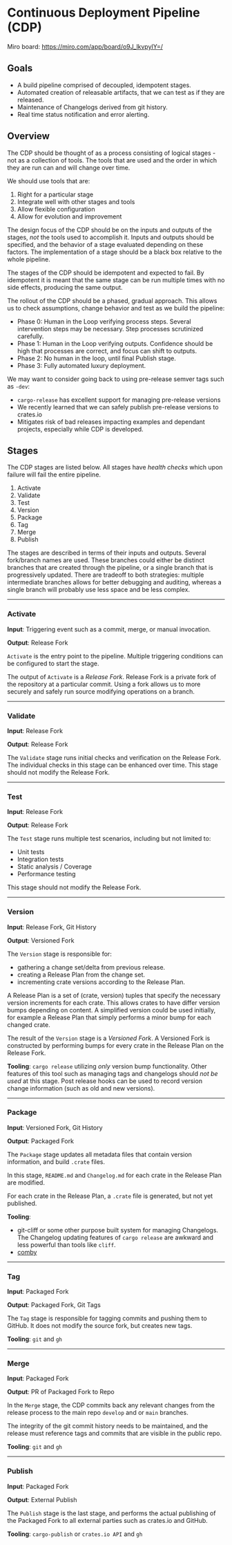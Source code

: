 # Continuous Deployment Pipeline (CDP)

Miro board: https://miro.com/app/board/o9J_lkvpyIY=/

## Goals

- A build pipeline comprised of decoupled, idempotent stages.
- Automated creation of releasable artifacts, that we can test as if they are released.
- Maintenance of Changelogs derived from git history.
- Real time status notification and error alerting.

## Overview

The CDP should be thought of as a process consisting of logical stages - not as a collection of tools. The tools that are
used and the order in which they are run can and will change over time.

We should use tools that are:

1. Right for a particular stage
2. Integrate well with other stages and tools
3. Allow flexible configuration
4. Allow for evolution and improvement

The design focus of the CDP should be on the inputs and outputs of the stages, _not_ the tools used to accomplish it. 
Inputs and outputs should be specified, and the behavior of a stage evaluated depending on these factors. The implementation
of a stage should be a black box relative to the whole pipeline.

The stages of the CDP should be idempotent and expected to fail. By idempotent it is meant that the same stage can be
run multiple times with no side effects, producing the same output.

The rollout of the CDP should be a phased, gradual approach. This allows us to check assumptions, change behavior and test
as we build the pipeline:

- Phase 0: Human in the Loop verifying process steps. Several intervention steps may be necessary. Step processes scrutinized carefully.
- Phase 1: Human in the Loop verifying outputs. Confidence should be high that processes are correct, and focus can shift to outputs.
- Phase 2: No human in the loop, until final Publish stage.
- Phase 3: Fully automated luxury deployment.

We may want to consider going back to using pre-release semver tags such as `-dev`:
- `cargo-release` has excellent support for managing pre-release versions
- We recently learned that we can safely publish pre-release versions to crates.io
- Mitigates risk of bad releases impacting examples and dependant projects, especially while CDP is developed.

## Stages

The CDP stages are listed below. All stages have _health checks_ which upon failure will fail the entire pipeline.

1. Activate
2. Validate
3. Test
4. Version
5. Package
6. Tag
7. Merge
8. Publish

The stages are described in terms of their inputs and outputs. Several fork/branch names are used. These branches
could either be distinct branches that are created through the pipeline, or a single branch that is progressively
updated. There are tradeoff to both strategies: multiple intermediate branches allows for better debugging and auditing,
whereas a single branch will probably use less space and be less complex.

---

### Activate

**Input**: Triggering event such as a commit, merge, or manual invocation.

**Output**: Release Fork

`Activate` is the entry point to the pipeline. Multiple triggering conditions can be configured to start the stage.

The output of `Activate` is a _Release Fork_. Release Fork is a private fork of the repository at a particular commit.
Using a fork allows us to more securely and safely run source modifying operations on a branch.

---

### Validate

**Input**: Release Fork

**Output**: Release Fork

The `Validate` stage runs initial checks and verification on the Release Fork. The individual checks in this stage
can be enhanced over time. This stage should not modify the Release Fork.

---

### Test

**Input**: Release Fork

**Output**: Release Fork

The `Test` stage runs multiple test scenarios, including but not limited to:

- Unit tests
- Integration tests
- Static analysis / Coverage
- Performance testing

This stage should not modify the Release Fork.

---

### Version

**Input**: Release Fork, Git History

**Output**: Versioned Fork

The `Version` stage is responsible for:

- gathering a change set/delta from previous release.
- creating a Release Plan from the change set.
- incrementing crate versions according to the Release Plan.

A Release Plan is a set of (crate, version) tuples that specify the necessary version increments for each crate. This
allows crates to have differ version bumps depending on content. A simplified version could be used initially, for
example a Release Plan that simply performs a minor bump for each changed crate.

The result of the `Version` stage is a _Versioned Fork_. A Versioned Fork is constructed by performing bumps for
every crate in the Release Plan on the Release Fork.

**Tooling**: `cargo release` utilizing _only_ version bump functionality. Other features of this tool such as managing
tags and changelogs should _not be used_ at this stage. Post release hooks can be used to record version change
information (such as old and new versions).

---

### Package

**Input**: Versioned Fork, Git History

**Output**: Packaged Fork

The `Package` stage updates all metadata files that contain version information, and build `.crate` files.

In this stage, `README.md` and `Changelog.md` for each crate in the Release Plan are modified.

For each crate in the Release Plan, a `.crate` file is generated, but not yet published.

**Tooling**:

- git-cliff or some other purpose built system for managing Changelogs. The Changelog updating features
of `cargo release` are awkward and less powerful than tools like `cliff`.
- [comby](https://comby.dev/)

---

### Tag

**Input**: Packaged Fork

**Output**: Packaged Fork, Git Tags

The `Tag` stage is responsible for tagging commits and pushing them to GitHub. It does not modify the source fork, but
creates new tags.

**Tooling**: `git` and `gh`

---

### Merge

**Input**: Packaged Fork

**Output**: PR of Packaged Fork to Repo

In the `Merge` stage, the CDP commits back any relevant changes from the release process to the main repo `develop` and or `main` branches.

The integrity of the git commit history needs to be maintained, and the release must reference tags and commits that are visible in the public repo.

**Tooling**: `git` and `gh`

---

### Publish

**Input**: Packaged Fork

**Output**: External Publish

The `Publish` stage is the last stage, and performs the actual publishing of the Packaged Fork to all external
parties such as crates.io and GitHub.

**Tooling**: `cargo-publish` or `crates.io API` and `gh`
